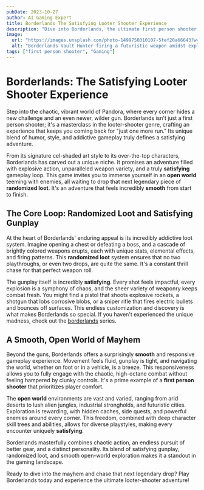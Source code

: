 ```yaml
---
pubDate: 2023-10-27
author: AI Gaming Expert
title: Borderlands The Satisfying Looter Shooter Experience
description: "Dive into Borderlands, the ultimate first person shooter with addictively satisfying randomized loot and smooth open world action. Experience explosive fun."
image:
  url: "https://images.unsplash.com/photo-1499750310107-5fef28a66643?w=1280&h=720&fit=crop"
  alt: "Borderlands Vault Hunter firing a futuristic weapon amidst explosions and loot"
tags: ["first person shooter", "Gaming"]
---
```


# Borderlands: The Satisfying Looter Shooter Experience

Step into the chaotic, vibrant world of Pandora, where every corner hides a new challenge and an even newer, wilder gun. Borderlands isn't just a first person shooter; it's a masterclass in the looter-shooter genre, crafting an experience that keeps you coming back for "just one more run." Its unique blend of humor, style, and addictive gameplay truly defines a satisfying adventure.

From its signature cel-shaded art style to its over-the-top characters, Borderlands has carved out a unique niche. It promises an adventure filled with explosive action, unparalleled weapon variety, and a truly **satisfying** gameplay loop. This game invites you to immerse yourself in an **open world** teeming with enemies, all waiting to drop that next legendary piece of **randomized loot**. It's an adventure that feels incredibly **smooth** from start to finish.

## The Core Loop: Randomized Loot and Satisfying Gunplay

At the heart of Borderlands' enduring appeal is its incredibly addictive loot system. Imagine opening a chest or defeating a boss, and a cascade of brightly colored weapons erupts, each with unique stats, elemental effects, and firing patterns. This **randomized loot** system ensures that no two playthroughs, or even two drops, are quite the same. It's a constant thrill chase for that perfect weapon roll.

The gunplay itself is incredibly **satisfying**. Every shot feels impactful, every explosion is a symphony of chaos, and the sheer variety of weaponry keeps combat fresh. You might find a pistol that shoots explosive rockets, a shotgun that lobs corrosive blobs, or a sniper rifle that fires electric bullets and bounces off surfaces. This endless customization and discovery is what makes Borderlands so special. If you haven't experienced the unique madness, check out the [borderlands](https://example.com/borderlands) series.

## A Smooth, Open World of Mayhem

Beyond the guns, Borderlands offers a surprisingly **smooth** and responsive gameplay experience. Movement feels fluid, gunplay is tight, and navigating the world, whether on foot or in a vehicle, is a breeze. This responsiveness allows you to fully engage with the chaotic, high-octane combat without feeling hampered by clunky controls. It's a prime example of a **first person shooter** that prioritizes player comfort.

The **open world** environments are vast and varied, ranging from arid deserts to lush alien jungles, industrial strongholds, and futuristic cities. Exploration is rewarding, with hidden caches, side quests, and powerful enemies around every corner. This freedom, combined with deep character skill trees and abilities, allows for diverse playstyles, making every encounter uniquely **satisfying**.

Borderlands masterfully combines chaotic action, an endless pursuit of better gear, and a distinct personality. Its blend of satisfying gunplay, randomized loot, and smooth open-world exploration makes it a standout in the gaming landscape.

Ready to dive into the mayhem and chase that next legendary drop? Play Borderlands today and experience the ultimate looter-shooter adventure!